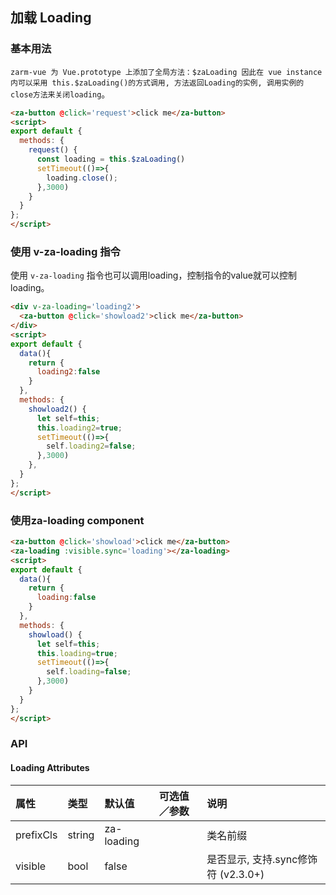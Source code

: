 ## 加载 Loading

### 基本用法

`zarm-vue 为 Vue.prototype 上添加了全局方法：$zaLoading 因此在 vue instance 内可以采用
this.$zaLoading()的方式调用, 方法返回Loading的实例, 调用实例的close方法来关闭loading`。


```html
<za-button @click='request'>click me</za-button>
<script>
export default {
  methods: {
    request() {
      const loading = this.$zaLoading()
      setTimeout(()=>{
        loading.close();
      },3000)
    }
  }
};
</script>
```

### 使用 v-za-loading 指令

使用 `v-za-loading` 指令也可以调用loading，控制指令的value就可以控制loading。

```html
<div v-za-loading='loading2'>
  <za-button @click='showload2'>click me</za-button>
</div>
<script>
export default {
  data(){
    return {
      loading2:false
    }
  },
  methods: {
    showload2() {
      let self=this;
      this.loading2=true;
      setTimeout(()=>{
        self.loading2=false;
      },3000)
    },
  }
};
</script>
```

### 使用za-loading component

```html
<za-button @click='showload'>click me</za-button>
<za-loading :visible.sync='loading'></za-loading>
<script>
export default {
  data(){
    return {
      loading:false
    }
  },
  methods: {
    showload() {
      let self=this;
      this.loading=true;
      setTimeout(()=>{
        self.loading=false;
      },3000)
    }
  }
};
</script>
```

### API

#### Loading Attributes

| 属性 | 类型 | 默认值 | 可选值／参数 | 说明 |
| :--- | :--- | :--- | :--- | :--- |
| prefixCls | string | za-loading | | 类名前缀 |
| visible | bool | false | | 是否显示, 支持.sync修饰符 (v2.3.0+) |